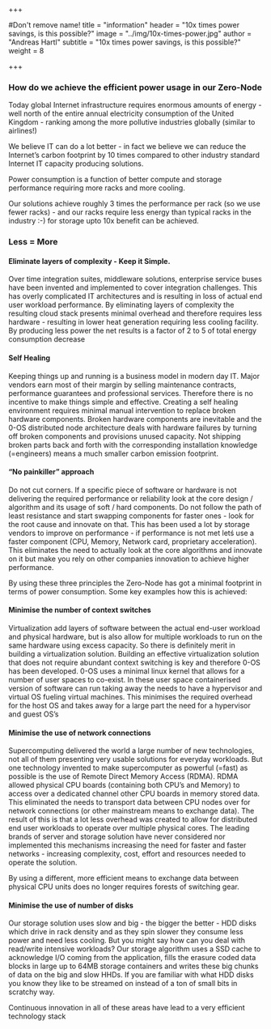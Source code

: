 +++

#Don't remove name!
title = "information"
header = "10x times power savings, is this possible?"
image = "../img/10x-times-power.jpg"
author = "Andreas Hartl"
subtitle = "10x times power savings, is this possible?"
weight = 8

+++

### How do we achieve the efficient power usage in our Zero-Node

Today global Internet infrastructure requires enormous amounts of energy - well north of the entire annual electricity consumption of the United Kingdom - ranking among the more pollutive industries globally (similar to airlines!)

We believe IT can do a lot better - in fact we believe we can reduce the Internet’s carbon footprint by 10 times compared to other industry standard Internet IT capacity producing solutions.

Power consumption is a function of better compute and storage performance requiring more racks and more cooling.

Our solutions achieve roughly 3 times the performance per rack (so we use fewer racks) - and our racks require less energy than typical racks in the industry :-) for storage upto 10x benefit can be achieved.


### Less = More


#### Eliminate layers of complexity - Keep it Simple.

Over time integration suites, middleware solutions, enterprise service buses have been invented and implemented to cover integration challenges. This has overly complicated IT architectures and is resulting in loss of actual end user workload performance. By eliminating layers of complexity the resulting cloud stack presents minimal overhead and therefore requires less hardware - resulting in lower heat generation requiring less cooling facility. By producing less power the net results is a factor of 2 to 5 of total energy consumption decrease

#### Self Healing

Keeping things up and running is a business model in modern day IT.  Major vendors earn most of their margin by selling maintenance contracts, performance guarantees and professional services. Therefore there is no incentive to make things simple and effective. Creating a self healing environment requires minimal manual intervention to replace broken hardware components. Broken hardware components are inevitable and the 0-OS distributed node architecture deals with hardware failures by turning off broken components and provisions unused capacity. Not shipping broken parts back and forth with the corresponding installation knowledge (=engineers) means a much smaller carbon emission footprint.

#### “No painkiller” approach

Do not cut corners. If a specific piece of software or hardware is not delivering the required  performance or reliability look at the core design / algorithm and its usage of soft / hard components. Do not follow the path of least resistance and start swapping components for faster ones - look for the root cause and innovate on that. This has been used a lot by storage vendors to improve on performance - if performance is not met letś use a faster component (CPU, Memory, Network card, proprietary acceleration). This eliminates the need to actually look at the core algorithms and innovate on it but make you rely on other companies innovation to achieve higher performance.

By using these three principles the  Zero-Node has got a minimal footprint in terms of power consumption. Some key examples how this is achieved:

#### Minimise the number of context switches

Virtualization add layers of software between the actual end-user workload and physical hardware, but is also allow for multiple workloads to run on the same hardware using excess capacity.  So there is definitely merit in building a virtualization solution. Building an effective virtualization solution that does not require abundant context switching is key and therefore 0-OS has been developed.  0-OS uses a minimal linux kernel that allows for a number of user spaces to co-exist. In these user space containerised version of software can run taking away the needs to have a hypervisor and virtual OS fueling virtual machines. This minimises the required overhead for the host OS and takes away for a large part the need for a hypervisor and guest OS’s

#### Minimise the use of network connections

Supercomputing delivered the world a large number of new technologies, not all of them presenting very usable solutions for everyday workloads. But one technology invented to make supercomputer as powerful (=fast) as possible is the use of Remote Direct Memory Access (RDMA).  RDMA allowed physical CPU boards (containing both CPU’s and Memory) to access over a dedicated channel other CPU boards in memory stored data. This eliminated the needs to transport data between CPU nodes over for network connections (or other mainstream means to exchange data).  The result of this is that a lot less overhead was created to allow for distributed end user workloads to operate over multiple physical cores. The leading brands of server and storage solution have never considered nor implemented this mechanisms increasing the need for faster and faster networks - increasing complexity, cost, effort and resources needed to operate the solution.

By using a different, more efficient means to exchange data between physical CPU units does no longer requires forests of switching gear.

#### Minimise the use of number of disks

Our storage solution uses slow and big - the bigger the better - HDD disks which drive in rack density and as they spin slower they consume less power and need less cooling. But you might say how can you deal with read/write intensive workloads? Our storage algorithm uses a SSD cache to acknowledge I/O coming from the application, fills the erasure coded data blocks in large up to 64MB storage containers and writes these big chunks of data on the big and slow HHDs. If you are familiar with what HDD disks you know they like to be streamed on instead of a ton of small bits in scratchy way.

Continuous innovation in all of these areas have lead to a very efficient technology stack
